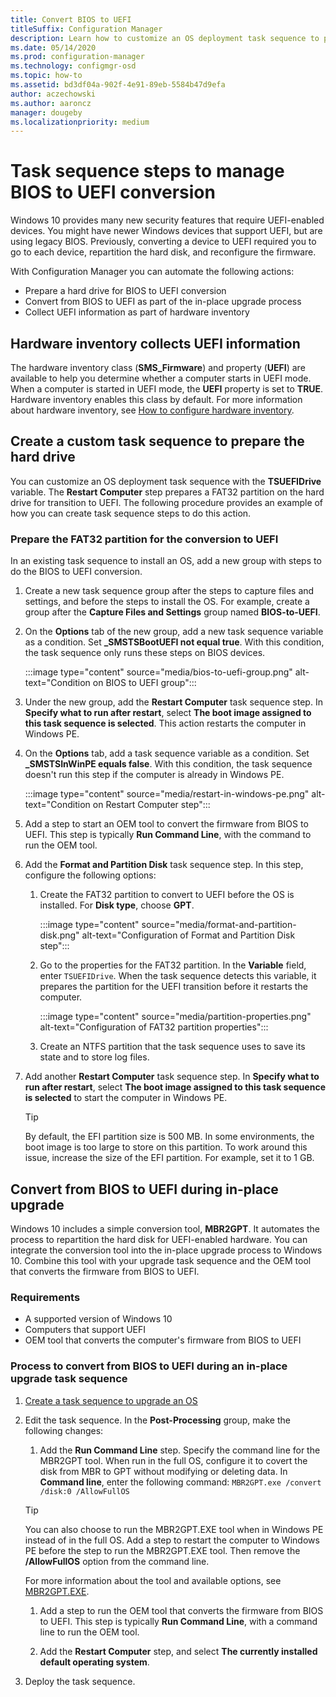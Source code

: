 ```yaml
---
title: Convert BIOS to UEFI
titleSuffix: Configuration Manager
description: Learn how to customize an OS deployment task sequence to prepare a FAT32 partition for transition to UEFI.
ms.date: 05/14/2020
ms.prod: configuration-manager
ms.technology: configmgr-osd
ms.topic: how-to
ms.assetid: bd3df04a-902f-4e91-89eb-5584b47d9efa
author: aczechowski
ms.author: aaroncz
manager: dougeby
ms.localizationpriority: medium
---
```


# Task sequence steps to manage BIOS to UEFI conversion

Windows 10 provides many new security features that require UEFI-enabled devices. You might have newer Windows devices that support UEFI, but are using legacy BIOS. Previously, converting a device to UEFI required you to go to each device, repartition the hard disk, and reconfigure the firmware.

With Configuration Manager you can automate the following actions:

- Prepare a hard drive for BIOS to UEFI conversion
- Convert from BIOS to UEFI as part of the in-place upgrade process
- Collect UEFI information as part of hardware inventory

## Hardware inventory collects UEFI information

The hardware inventory class (**SMS_Firmware**) and property (**UEFI**) are available to help you determine whether a computer starts in UEFI mode. When a computer is started in UEFI mode, the **UEFI** property is set to **TRUE**. Hardware inventory enables this class by default. For more information about hardware inventory, see [How to configure hardware inventory](../../core/clients/manage/inventory/configure-hardware-inventory.md).

## Create a custom task sequence to prepare the hard drive

You can customize an OS deployment task sequence with the **TSUEFIDrive** variable. The **Restart Computer** step prepares a FAT32 partition on the hard drive for transition to UEFI. The following procedure provides an example of how you can create task sequence steps to do this action.

### Prepare the FAT32 partition for the conversion to UEFI

In an existing task sequence to install an OS, add a new group with steps to do the BIOS to UEFI conversion.

1. Create a new task sequence group after the steps to capture files and settings, and before the steps to install the OS. For example, create a group after the **Capture Files and Settings** group named **BIOS-to-UEFI**.

1. On the **Options** tab of the new group, add a new task sequence variable as a condition. Set **_SMSTSBootUEFI not equal true**. With this condition, the task sequence only runs these steps on BIOS devices.

    :::image type="content" source="media/bios-to-uefi-group.png" alt-text="Condition on BIOS to UEFI group":::

1. Under the new group, add the **Restart Computer** task sequence step. In **Specify what to run after restart**, select **The boot image assigned to this task sequence is selected**. This action restarts the computer in Windows PE.

1. On the **Options** tab, add a task sequence variable as a condition. Set **_SMSTSInWinPE equals false**. With this condition, the task sequence doesn't run this step if the computer is already in Windows PE.

    :::image type="content" source="media/restart-in-windows-pe.png" alt-text="Condition on Restart Computer step":::

1. Add a step to start an OEM tool to convert the firmware from BIOS to UEFI. This step is typically **Run Command Line**, with the command to run the OEM tool.

1. Add the **Format and Partition Disk** task sequence step. In this step, configure the following options:

    1. Create the FAT32 partition to convert to UEFI before the OS is installed. For **Disk type**, choose **GPT**.

        :::image type="content" source="media/format-and-partition-disk.png" alt-text="Configuration of Format and Partition Disk step":::

    1. Go to the properties for the FAT32 partition. In the **Variable** field, enter `TSUEFIDrive`. When the task sequence detects this variable, it prepares the partition for the UEFI transition before it restarts the computer.

        :::image type="content" source="media/partition-properties.png" alt-text="Configuration of FAT32 partition properties":::

    1. Create an NTFS partition that the task sequence uses to save its state and to store log files.

1. Add another **Restart Computer** task sequence step. In **Specify what to run after restart**, select **The boot image assigned to this task sequence is selected** to start the computer in Windows PE.

    > [!TIP]
    > By default, the EFI partition size is 500 MB. In some environments, the boot image is too large to store on this partition. To work around this issue, increase the size of the EFI partition. For example, set it to 1 GB.<!-- SCCMDocs#1024 -->

## <a name="bkmk_ipu"></a> Convert from BIOS to UEFI during in-place upgrade

Windows 10 includes a simple conversion tool, **MBR2GPT**. It automates the process to repartition the hard disk for UEFI-enabled hardware. You can integrate the conversion tool into the in-place upgrade process to Windows 10. Combine this tool with your upgrade task sequence and the OEM tool that converts the firmware from BIOS to UEFI.

### Requirements

- A supported version of Windows 10
- Computers that support UEFI
- OEM tool that converts the computer's firmware from BIOS to UEFI

### Process to convert from BIOS to UEFI during an in-place upgrade task sequence

1. [Create a task sequence to upgrade an OS](create-a-task-sequence-to-upgrade-an-operating-system.md)

1. Edit the task sequence. In the **Post-Processing** group, make the following changes:

    1. Add the **Run Command Line** step. Specify the command line for the MBR2GPT tool. When run in the full OS, configure it to covert the disk from MBR to GPT without modifying or deleting data. In **Command line**, enter the following command: `MBR2GPT.exe /convert /disk:0 /AllowFullOS`

    > [!TIP]
    > You can also choose to run the MBR2GPT.EXE tool when in Windows PE instead of in the full OS. Add a step to restart the computer to Windows PE before the step to run the MBR2GPT.EXE tool. Then remove the **/AllowFullOS** option from the command line.

    For more information about the tool and available options, see [MBR2GPT.EXE](/windows/deployment/mbr-to-gpt).

    1. Add a step to run the OEM tool that converts the firmware from BIOS to UEFI. This step is typically **Run Command Line**, with a command line to run the OEM tool.

    1. Add the **Restart Computer** step, and select **The currently installed default operating system**.

1. Deploy the task sequence.